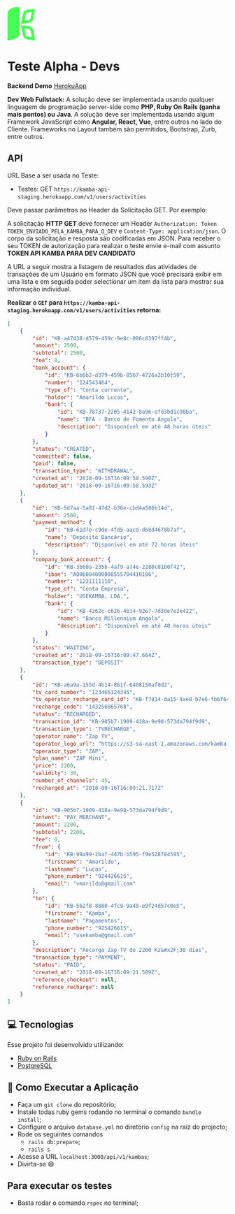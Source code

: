 ![Kamba](app-logo.png)

# Teste Alpha - Devs 

**Backend Demo** [HerokuApp](https://kamba-test-rails.herokuapp.com/api/v1/kambas)

**Dev Web Fullstack:** A solução deve ser implementada usando qualquer linguagem de programação server-side como **PHP, Ruby On Rails (ganha mais pontos) ou Java**. A solução deve ser implementada usando algum Framework JavaScript como **Angular, React, Vue**, entre outros no lado do Cliente. Frameworks no Layout também são permitidos, Bootstrap, Zurb, entre outros.

## API

URL Base a ser usada no Teste:
- Testes: GET `https://kamba-api-staging.herokuapp.com/v1/users/activities`

Deve passar parâmetros ao Header da Solicitação GET. Por exemplo:

A solicitação **HTTP GET** deve fornecer um Header `Authorization: Token TOKEN_ENVIADO_PELA_KAMBA_PARA_O_DEV` e `Content-Type: application/json`. O corpo da solicitação e resposta são codificadas em JSON. Para receber o seu TOKEN de autorização para realizar o teste envie e-mail com assunto **TOKEN API KAMBA PARA DEV CANDIDATO**

A URL a seguir mostra a listagem de resultados das atividades de transações de um Usuário em formato JSON que você precisará exibir em uma lista e em seguida poder selectionar um item da lista para mostrar sua informação individual.

**Realizar o `GET` para `https://kamba-api-staging.herokuapp.com/v1/users/activities` retorna:**
```json
[
    {
        "id": "KB-a47438-d579-459c-9e8c-086c8397ff4b",
        "amount": 2500,
        "subtotal": 2500,
        "fee": 0,
        "bank_account": {
            "id": "KB-6b6b2-d379-459b-8567-4726a2b10f59",
            "number": "124543464",
            "type_of": "Conta corrente",
            "holder": "Amarildo Lucas",
            "bank": {
                "id": "KB-78737-2205-4142-8a96-efd3bd1c98ba",
                "name": "BFA - Banco de Fomento Angola",
                "description": "Disponível em até 48 horas úteis"
            }
        },
        "status": "CREATED",
        "committed": false,
        "paid": false,
        "transaction_type": "WITHDRAWAL",
        "created_at": "2018-09-16T16:09:58.590Z",
        "updated_at": "2018-09-16T16:09:58.593Z"
    },
    {
        "id": "KB-5d7aa-5a81-47d2-b36e-cbd4a586b14d",
        "amount": 2500,
        "payment_method": {
            "id": "KB-61d7e-c9de-4fd5-aacd-d68d4678b7af",
            "name": "Depósito Bancário",
            "description": "Disponível em até 72 horas úteis"
        },
        "company_bank_account": {
            "id": "KB-3b60a-235b-4af9-a74e-2280c81b0f42",
            "iban": "AO06004000008555704410186",
            "number": "1231111110",
            "type_of": "Conta Empresa",
            "holder": "USEKAMBA, LDA.",
            "bank": {
                "id": "KB-4262c-c62b-4b14-92e7-7d3de7e2e422",
                "name": "Banco Millennium Angola",
                "description": "Disponível em até 48 horas úteis"
            }
        },
        "status": "WAITING",
        "created_at": "2018-09-16T16:09:47.664Z",
        "transaction_type": "DEPOSIT"
    },
    {
        "id": "KB-a6a9a-155d-4b14-861f-6408150af0d2",
        "tv_card_number": "123465124345",
        "tv_operator_recharge_card_id": "KB-f7814-da15-4ae8-b7e6-fb6f6476ff4e",
        "recharge_code": "143256865768",
        "status": "RECHARGED",
        "transaction_id": "KB-905b7-1909-418a-9e98-573da794f9d9",
        "transaction_type": "TVRECHARGE",
        "operator_name": "Zap TV",
        "operator_logo_url": "https://s3-sa-east-1.amazonaws.com/kamba-images/tv-recharge-operators/ZapLogo.png",
        "operator_type": "ZAP",
        "plan_name": "ZAP Mini",
        "price": 2200,
        "validity": 30,
        "number_of_channels": 45,
        "recharged_at": "2018-09-16T16:09:21.717Z"
    },
    {
        "id": "KB-905b7-1909-418a-9e98-573da794f9d9",
        "intent": "PAY_MERCHANT",
        "amount": 2200,
        "subtotal": 2200,
        "fee": 0,
        "from": {
            "id": "KB-99a99-2baf-447b-b595-f9e528784595",
            "firstname": "Amarildo",
            "lastname": "Lucas",
            "phone_number": "924426615",
            "email": "vmarildo@gmail.com"
        },
        "to": {
            "id": "KB-562f8-8880-4fc9-9a48-e9f24d57c0e5",
            "firstname": "Kamba",
            "lastname": "Pagamentos",
            "phone_number": "925426615",
            "email": "usekamba@gmail.com"
        },
        "description": "Recarga Zap TV de 2200 Kz&#x2F;30 dias",
        "transaction_type": "PAYMENT",
        "status": "PAID",
        "created_at": "2018-09-16T16:09:21.589Z",
        "reference_checkout": null,
        "reference_recharge": null
    }
]
```

## :computer: Tecnologias

Esse projeto foi desenvolvido utilizando:
- [Ruby on Rails](https://rubyonrails.org/)
- [PostgreSQL](https://www.postgresql.org/)

## :rocket: Como Executar a Aplicação

- Faça um `git clone` do repositório;
- Instale todas ruby gems rodando no terminal o comando `bundle install`;<br>
- Configure o arquivo `database.yml` no diretório `config` na raíz do projecto;<br>
- Rode os seguintes comandos
    - `rails db:prepare`;
    - `rails s`
- Acesse a URL `localhost:3000/api/v1/kambas`;
- Divirta-se :smile:

## Para executar os testes

- Basta rodar o comando `rspec` no terminal;
